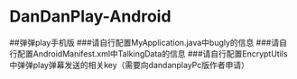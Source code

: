 # DanDanPlay-Android
##弹弹play手机版
###请自行配置MyApplication.java中bugly的信息
###请自行配置AndroidManifest.xml中TalkingData的信息
###请自行配置EncryptUtils中弹弹play弹幕发送的相关key（需要向dandanplayPc版作者申请）